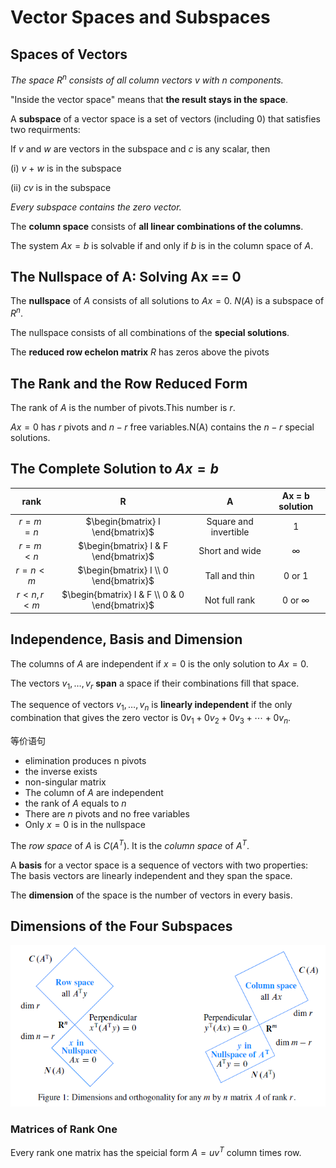 # Vector Spaces and Subspaces

## Spaces of Vectors

*The space $R^n$ consists of all column vectors $v$ with n components.*

"Inside the vector space" means that **the result stays in the space**.

A **subspace** of a vector space is a set of vectors (including 0) that satisfies two requirments:

If $v$ and $w$ are vectors in the subspace and $c$ is any scalar, then

(i) $v$ + $w$ is in the subspace

(ii) $cv$ is in the subspace

*Every subspace contains the zero vector.*

The **column space** consists of **all linear combinations of the columns**.

The system $Ax=b$ is solvable if and only if $b$ is in the column space of $A$.

## The Nullspace of A: Solving Ax == 0

The **nullspace** of $A$ consists of all solutions to $Ax = 0$. $N(A)$ is a subspace of $R^n$.

The nullspace consists of all combinations of the **special solutions**.

The **reduced row echelon matrix** $R$ has zeros above the pivots

## The Rank and the Row Reduced Form

The rank of $A$ is the number of pivots.This number is $r$.

$Ax=0$ has $r$ pivots and $n-r$ free variables.N(A) contains the $n-r$ special solutions.

## The Complete Solution to $Ax = b$

|    rank   |                        R                       |           A           | Ax = b solution |
|:---------:|:----------------------------------------------:|:---------------------:|:---------------:|
|  $r=m=n$  | $\begin{bmatrix} I \end{bmatrix}$              | Square and invertible | 1               |
|  $r=m<n$  | $\begin{bmatrix} I & F \end{bmatrix}$          |     Short and wide    | ∞               |
|  $r=n<m$  | $\begin{bmatrix} I \\ 0 \end{bmatrix}$         |     Tall and thin     | 0 or 1          |
| $r<n,r<m$ | $\begin{bmatrix} I & F \\ 0 & 0 \end{bmatrix}$ |     Not full rank     | 0 or ∞          |

## Independence, Basis and Dimension

The columns of $A$ are independent if $x = 0$ is the only solution to $Ax = 0$.

The vectors $v_1, \ldots , v_r$ **span** a space if their combinations fill that space.

The sequence of vectors $v_1,\ldots,v_n$ is **linearly independent** if the only combination that gives the zero vector is $0v_1+0v_2+0v_3+\cdots+0v_n$.

等价语句
- elimination produces n pivots
- the inverse exists
- non-singular matrix
- The column of $A$ are independent
- the rank of $A$ equals to $n$
- There are $n$ pivots and no free variables
- Only $x=0$ is in the nullspace

The *row space* of $A$ is $C (A^T)$. It is the *column space* of $A^T$.

A **basis** for a vector space is a sequence of vectors with two properties: The basis vectors are linearly independent and they span the space.

The **dimension** of the space is the number of vectors in every basis.

## Dimensions of the Four Subspaces

![](assets/3-Vector_Spaces_and_Subspaces-11e8b.png)

### Matrices of Rank One

Every rank one matrix has the speicial form $A=uv^T$ column times row.
